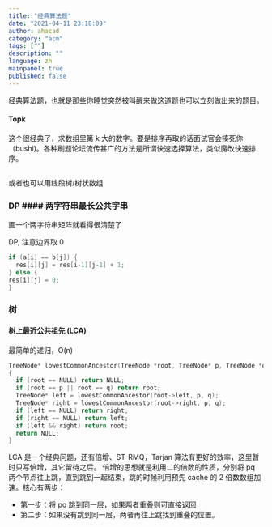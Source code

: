 ```yaml
---
title: "经典算法题"
date: "2021-04-11 23:18:09"
author: ahacad
category: "acm"
tags: [""]
description: ""
language: zh
mainpanel: true
published: false
---
```


经典算法题，也就是那些你睡觉突然被叫醒来做这道题也可以立刻做出来的题目。

#### Topk

这个很经典了，求数组里第 k
大的数字。要是排序再取的话面试官会揍死你（bushi)。各种刷题论坛流传甚广的方法是所谓快速选择算法，类似魔改快速排序。

```cpp

```

或者也可以用线段树/树状数组

### DP #### 两字符串最长公共字串 

画一个两字符串矩阵就看得很清楚了

DP,  注意边界取 0
```cpp
if (a[i] == b[j]) { 
  res[i][j] = res[i-1][j-1] + 1; 
} else { 
res[i][j] = 0;
}
```
### 树
#### 树上最近公共祖先 (LCA)

最简单的递归，O(n)

```cpp
TreeNode* lowestCommonAncestor(TreeNode *root, TreeNode* p, TreeNode *q)
{
  if (root == NULL) return NULL;
  if (root == p || root == q) return root;
  TreeNode* left = lowestCommonAncestor(root->left, p, q);
  TreeNode* right = lowestCommonAncestor(root->right, p, q);
  if (left == NULL) return right;
  if (right == NULL) return left;
  if (left && right) return root;
  return NULL;
}
```

LCA 是一个经典问题，还有倍增、ST-RMQ，Tarjan
算法有更好的效率，这里暂时只写倍增，其它留待之后。
倍增的思想就是利用二的倍数的性质，分别将 pq
两个节点往上跳，直到跳到一起结束，跳的时候利用预先 cache 的 2
倍数数组加速。核心有两步：
- 第一步：将 pq 跳到同一层，如果两者重叠则可直接返回
- 第二步：如果没有跳到同一层，两者再往上跳找到重叠的位置。


#### 
